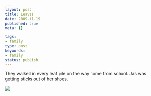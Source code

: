 ```yaml
---
layout: post
title: Leaves
date: 2009-11-19
published: true
meta: {}

tags:
- family
type: post
keywords:
- family
status: publish
---
```

They walked in every leaf pile on the way home from school.  Jas was getting sticks out of her shoes.

[![](http://media.eick.us/2009/11/p_800_600_470C7A44-DC83-4963-81D2-E1CFE029783F.jpeg)](http://media.eick.us/2009/11/p_800_600_470C7A44-DC83-4963-81D2-E1CFE029783F.jpeg)


